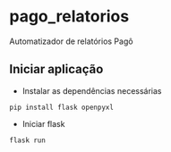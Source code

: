 # pago_relatorios
Automatizador de relatórios Pagô

## Iniciar aplicação
- Instalar as dependências necessárias
```
pip install flask openpyxl
```
- Iniciar flask
```
flask run
```